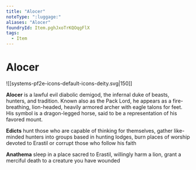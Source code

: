 ```yaml
---
title: "Alocer"
noteType: ":luggage:"
aliases: "Alocer"
foundryId: Item.pghJxoTrKQOqgFlX
tags:
  - Item
---
```


# Alocer
![[systems-pf2e-icons-default-icons-deity.svg|150]]

**Alocer** is a lawful evil diabolic demigod, the infernal duke of beasts, hunters, and tradition. Known also as the Pack Lord, he appears as a fire-breathing, lion-headed, heavily armored archer with eagle talons for feet. His symbol is a dragon-legged horse, said to be a representation of his favored mount.

**Edicts** hunt those who are capable of thinking for themselves, gather like-minded hunters into groups based in hunting lodges, burn places of worship devoted to Erastil or corrupt those who follow his faith

**Anathema** sleep in a place sacred to Erastil, willingly harm a lion, grant a merciful death to a creature you have wounded
